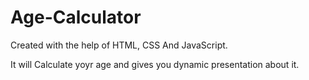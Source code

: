 # Age-Calculator
Created with the help of HTML, CSS And JavaScript.

It will Calculate yoyr age and gives you dynamic presentation about it.

